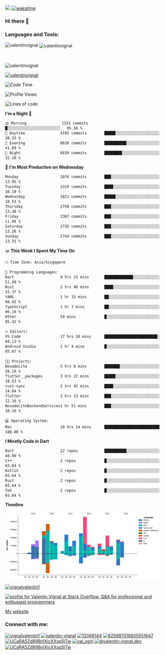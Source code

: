 
![](https://komarev.com/ghpvc/?username=valentinvignal&label=Profile%20views&color=0e75b6&style=flat)
[![wakatime](https://wakatime.com/badge/user/a700230c-ba51-4378-8fbc-fbcb542401ed.svg)](https://wakatime.com/@a700230c-ba51-4378-8fbc-fbcb542401ed)

### Hi there 👋

<h3 align="left">Languages and Tools:</h3>


<p><img align="left" src="https://github-readme-stats.vercel.app/api?username=ValentinVignal&count_private=true&show_icons=true&theme=dark" alt="valentinvignal" /></p>

<p>&nbsp;<img align="center" src="https://github-readme-stats.vercel.app/api/top-langs/?username=ValentinVignal&hide=jupyter%20notebook&layout=compact&theme=dark" alt="valentinvignal" /></p>

<br/>

<p><img align="center" src="https://github-readme-streak-stats.herokuapp.com/?user=valentinvignal&theme=dark" alt="valentinvignal" /></p>


<p align="left"> <a href="https://github.com/ryo-ma/github-profile-trophy"><img src="https://github-profile-trophy.vercel.app/?username=valentinvignal&theme=darkhub" alt="valentinvignal" /></a> </p>

<!--START_SECTION:waka-->
![Code Time](http://img.shields.io/badge/Code%20Time-2%2C508%20hrs%2020%20mins-blue)

![Profile Views](http://img.shields.io/badge/Profile%20Views-0-blue)

![Lines of code](https://img.shields.io/badge/From%20Hello%20World%20I%27ve%20Written-3.5%20million%20lines%20of%20code-blue)

**I'm a Night 🦉** 

```text
🌞 Morning                1151 commits        █░░░░░░░░░░░░░░░░░░░░░░░░   05.58 % 
🌆 Daytime                4192 commits        █████░░░░░░░░░░░░░░░░░░░░   20.33 % 
🌃 Evening                8638 commits        ██████████░░░░░░░░░░░░░░░   41.89 % 
🌙 Night                  6639 commits        ████████░░░░░░░░░░░░░░░░░   32.20 % 
```
📅 **I'm Most Productive on Wednesday** 

```text
Monday                   2876 commits        ███░░░░░░░░░░░░░░░░░░░░░░   13.95 % 
Tuesday                  3319 commits        ████░░░░░░░░░░░░░░░░░░░░░   16.10 % 
Wednesday                3821 commits        █████░░░░░░░░░░░░░░░░░░░░   18.53 % 
Thursday                 2758 commits        ███░░░░░░░░░░░░░░░░░░░░░░   13.38 % 
Friday                   2367 commits        ███░░░░░░░░░░░░░░░░░░░░░░   11.48 % 
Saturday                 2735 commits        ███░░░░░░░░░░░░░░░░░░░░░░   13.26 % 
Sunday                   2744 commits        ███░░░░░░░░░░░░░░░░░░░░░░   13.31 % 
```


📊 **This Week I Spent My Time On** 

```text
🕑︎ Time Zone: Asia/Singapore

💬 Programming Languages: 
Dart                     9 hrs 23 mins       █████████████░░░░░░░░░░░░   51.49 % 
Rust                     2 hrs 48 mins       ████░░░░░░░░░░░░░░░░░░░░░   15.37 % 
YAML                     1 hr 15 mins        ██░░░░░░░░░░░░░░░░░░░░░░░   06.92 % 
TypeScript               1 hr 7 mins         ██░░░░░░░░░░░░░░░░░░░░░░░   06.19 % 
Other                    59 mins             █░░░░░░░░░░░░░░░░░░░░░░░░   05.42 % 

🔥 Editors: 
VS Code                  17 hrs 10 mins      ████████████████████████░   94.13 % 
Android Studio           1 hr 4 mins         █░░░░░░░░░░░░░░░░░░░░░░░░   05.87 % 

🐱‍💻 Projects: 
NovadeLite               5 hrs 8 mins        ███████░░░░░░░░░░░░░░░░░░   28.19 % 
flutter__packages        3 hrs 22 mins       █████░░░░░░░░░░░░░░░░░░░░   18.53 % 
rust-sync                2 hrs 42 mins       ████░░░░░░░░░░░░░░░░░░░░░   14.84 % 
flutter                  2 hrs 13 mins       ███░░░░░░░░░░░░░░░░░░░░░░   12.16 % 
NovadeLiteBackendServices1 hr 51 mins        ███░░░░░░░░░░░░░░░░░░░░░░   10.16 % 

💻 Operating System: 
Mac                      18 hrs 14 mins      █████████████████████████   100.00 % 
```

**I Mostly Code in Dart** 

```text
Dart                     22 repos            ██████████░░░░░░░░░░░░░░░   40.00 % 
C++                      2 repos             █░░░░░░░░░░░░░░░░░░░░░░░░   03.64 % 
Kotlin                   2 repos             █░░░░░░░░░░░░░░░░░░░░░░░░   03.64 % 
Rust                     2 repos             █░░░░░░░░░░░░░░░░░░░░░░░░   03.64 % 
TeX                      2 repos             █░░░░░░░░░░░░░░░░░░░░░░░░   03.64 % 
```



**Timeline**

![Lines of Code chart](https://raw.githubusercontent.com/ValentinVignal/ValentinVignal/main/assets/bar_graph.png)


<!--END_SECTION:waka-->

<p align="left"> <a href="https://twitter.com/vignalvalentin1" target="blank"><img src="https://img.shields.io/twitter/follow/vignalvalentin1?logo=twitter" alt="vignalvalentin1" /></a> </p>

<a href="https://stackoverflow.com/users/12066144/valentin-vignal"><img src="https://stackexchange.com/users/flair/16694563.png?theme=dark" width="208" height="58" alt="profile for Valentin Vignal at Stack Overflow, Q&amp;A for professional and enthusiast programmers" title="profile for Valentin Vignal at Stack Overflow, Q&amp;A for professional and enthusiast programmers"></a>

[My website](https://valentinvignal.github.io/portfolio/)

<h3 align="left">Connect with me:</h3>
<p align="left">
<a href="https://twitter.com/vignalvalentin1" target="blank"><img align="center" src="https://raw.githubusercontent.com/rahuldkjain/github-profile-readme-generator/master/src/images/icons/Social/twitter.svg" alt="vignalvalentin1" height="30" width="40" /></a>
<a href="https://linkedin.com/in/valentin-vignal" target="blank"><img align="center" src="https://raw.githubusercontent.com/rahuldkjain/github-profile-readme-generator/master/src/images/icons/Social/linked-in-alt.svg" alt="valentin-vignal" height="30" width="40" /></a>
<a href="https://stackoverflow.com/users/12066144" target="blank"><img align="center" src="https://raw.githubusercontent.com/rahuldkjain/github-profile-readme-generator/master/src/images/icons/Social/stack-overflow.svg" alt="12066144" height="30" width="40" /></a>
<a href="https://discordapp.com/users/825997018605551647" target="blank"><img align="center" src="https://raw.githubusercontent.com/rahuldkjain/github-profile-readme-generator/master/src/images/icons/Social/discord.svg" alt="825997018605551647" height="30" width="40" /></a>
<a href="https://www.reddit.com/user/ValentinVignal" target="blank"><img align="center" src="https://raw.githubusercontent.com/rahuldkjain/github-profile-readme-generator/master/src/images/icons/Social/reddit.svg" alt="UCaRA5Zd89BnlXicXXsp5jTw" height="30" width="40" /></a>
<a href="https://instagram.com/valentin_vignal" target="blank"><img align="center" src="https://raw.githubusercontent.com/rahuldkjain/github-profile-readme-generator/master/src/images/icons/Social/instagram.svg" alt="val_vgnl" height="30" width="40" /></a>
<a href="https://medium.com/@valentin.vignal.dev" target="blank"><img align="center" src="https://raw.githubusercontent.com/rahuldkjain/github-profile-readme-generator/master/src/images/icons/Social/medium.svg" alt="@valentin.vignal.dev" height="30" width="40" /></a>
<a href="https://www.youtube.com/channel/UCaRA5Zd89BnlXicXXsp5jTw" target="blank"><img align="center" src="https://raw.githubusercontent.com/rahuldkjain/github-profile-readme-generator/master/src/images/icons/Social/youtube.svg" alt="UCaRA5Zd89BnlXicXXsp5jTw" height="30" width="40" /></a>
</p>


